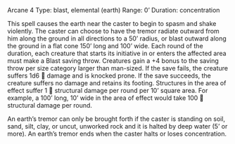 Arcane 4
Type: blast, elemental (earth)
Range: 0’
Duration: concentration

This spell causes the earth near the caster to begin to spasm and shake violently. The caster can choose to have the tremor radiate outward from him along the ground in all directions to a 50’ radius, or blast outward along the ground in a flat cone 150’ long and 100’ wide. Each round of the duration, each creature that starts its initiative in or enters the affected area must make a Blast saving throw. Creatures gain a +4 bonus to the saving throw per size category larger than man-sized. If the save fails, the creature suffers 1d6  damage and is knocked prone. If the save succeeds, the creature suffers no damage and retains its footing. Structures in the area of effect suffer 1  structural damage per round per 10’ square area. For example, a 100’ long, 10’ wide in the area of effect would take 100  structural damage per round.

An earth’s tremor can only be brought forth if the caster is standing on soil, sand, silt, clay, or uncut, unworked rock and it is halted by deep water (5’ or more). An earth’s tremor ends when the caster halts or loses concentration.